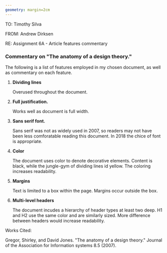 ```yaml
---
geometry: margin=2cm
---
```


TO: Timothy Silva

FROM: Andrew Dirksen

RE: Assignment 6A - Article features commentary

### Commentary on "The anatomy of a design theory."

The following is a list of features employed in my chosen document, as well as commentary on each feature.

1. **Dividing lines**

	Overused throughout the document.
   
2. **Full justification.**

   Works well as document is full width.
   
3. **Sans serif font.**

   Sans serif was not as widely used in 2007, so readers may not have been less comforatable reading this document. In 2018 the chice of font is appropriate.
   
4. **Color**

   The document uses color to denote decorative elements. Content is black, while the jungle-gym of dividing lines id yellow. The coloring increases readability.
   
5. **Margins**

   Text is limited to a box within the page. Margins occur outside the box.
   
6. **Multi-level headers**

   The document incudes a hierarchy of header types at least two deep. H1 and H2 use the same color and are similarly sized. More difference between headers would increase readability.


Works Cited:

Gregor, Shirley, and David Jones. "The anatomy of a design theory." Journal of the Association for Information systems 8.5 (2007).
